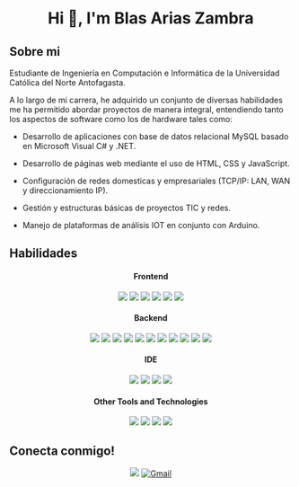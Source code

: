 <h1 align="center">Hi 👋, I'm Blas Arias Zambra</h1>

## Sobre mi

Estudiante de Ingeniería en Computación e Informática de la Universidad Católica del Norte Antofagasta.

A lo largo de mi carrera, he adquirido un conjunto de diversas habilidades me ha permitido abordar proyectos de manera integral, entendiendo tanto los aspectos de software como los de hardware tales como:


* Desarrollo de aplicaciones con base de datos relacional MySQL basado en Microsoft Visual C# y .NET.

* Desarrollo de páginas web mediante el uso de HTML, CSS y JavaScript.

* Configuración de redes domesticas y empresariales (TCP/IP: LAN, WAN y direccionamiento IP).

* Gestión y estructuras básicas de proyectos TIC y redes.

* Manejo de plataformas de análisis IOT en conjunto con Arduino.

## Habilidades

<div align="center">
<h4 align="center"> Frontend </h4>
<span> 
  <img src="https://img.shields.io/badge/HTML5-E34F26?style=for-the-badge&logo=html5&logoColor=white">
  <img src="https://img.shields.io/badge/CSS3-1572B6?style=for-the-badge&logo=css3&logoColor=white">
  <img src="https://img.shields.io/badge/JavaScript-F7DF1E?style=for-the-badge&logo=javascript&logoColor=black">
  <img src="https://img.shields.io/badge/BootStrap-black?style=for-the-badge&logo=BootStrap&logoColor=%23ffffff&labelColor=%23512BD4&color=%23512BD4">
  <img src="https://img.shields.io/badge/React-white?style=for-the-badge&logo=React&color=%23000000">
  <img src="https://img.shields.io/badge/npm-CB3837?style=for-the-badge&logo=npm&logoColor=white">
</span>
</div>

<div div align="center">
<h4> Backend </h4>
<span> 
  <img src="https://img.shields.io/badge/PHP-777BB4?style=for-the-badge&logo=php&logoColor=white">
  <img src="https://img.shields.io/badge/.NET-white?style=for-the-badge&logo=.NET&logoColor=%23000000&color=%23BB8FCE">
  <img src="https://img.shields.io/badge/MySQL-black?style=for-the-badge&logo=MySQL&logoColor=%23FFFFFF&labelColor=%23000000&color=%23000000">
  <img src="https://img.shields.io/badge/sql%20server-black?style=for-the-badge&logo=microsoftsqlserver&logoColor=%23ffffff&labelColor=%23CC2927&color=%23CC2927">
   <img src="https://img.shields.io/badge/SQLite-07405E?style=for-the-badge&logo=sqlite&logoColor=white">
   <img src="https://img.shields.io/badge/Xampp-F37623?style=for-the-badge&logo=xampp&logoColor=white">
   <img src="https://img.shields.io/badge/Laravel-black?style=for-the-badge&logo=Laravel&logoColor=%23ffffff&labelColor=%23FF2D20&color=%23FF2D20">
   <img src="https://img.shields.io/badge/Node.js-339933?style=for-the-badge&logo=nodedotjs&logoColor=white">
   <img src="https://img.shields.io/badge/Java-ED8B00?style=for-the-badge&logo=java&logoColor=white">
   <img src="https://img.shields.io/badge/Python-black?style=for-the-badge&logo=Python&logoColor=%23ffffff&labelColor=%233776AB&color=%233776AB">
   <img src="https://img.shields.io/badge/C%23-black?style=for-the-badge&logo=csharp&logoColor=%23ffffff&labelColor=%23512BD4&color=%23512BD4">
</span>
</div>

<div div align="center">
<h4> IDE </h4>
<span>
<img src="https://img.shields.io/badge/visualstudio-black?style=for-the-badge&logo=visualstudio&logoColor=%23ffffff&labelColor=%235C2D91&color=%235C2D91">
 <img src="https://img.shields.io/badge/Visual_Studio_Code-0078D4?style=for-the-badge&logo=visual%20studio%20code&logoColor=white">
 <img src="https://img.shields.io/badge/sublime_text-%23575757.svg?&style=for-the-badge&logo=sublime-text&logoColor=important">
 <img src="https://img.shields.io/badge/Android_Studio-3DDC84?style=for-the-badge&logo=android-studio&logoColor=white">
</span>
</div>

<div div align="center">
<h4> Other Tools and Technologies </h4>
<span> 
 <img src="https://img.shields.io/badge/Markdown-000000?style=for-the-badge&logo=markdown&logoColor=white">
 <img src="https://img.shields.io/badge/jupyter-black?style=for-the-badge&logo=jupyter&logoColor=%23ffffff&labelColor=%23D35400&color=%23D35400">
 <img src="https://img.shields.io/badge/github-black?style=for-the-badge&logo=github&logoColor=%23ffffff&labelColor=%23181717&color=%23181717">
<img src="https://img.shields.io/badge/github%20desktop-black?style=for-the-badge&logo=github&logoColor=%23ffffff&labelColor=%236C3483&color=%236C3483">
</span>
</div>

## Conecta conmigo!
<div align="center">
<span>
<a href="https://www.linkedin.com/in/blas-arias-zambra/"><img src="https://img.shields.io/badge/linkedin-%230077B5.svg?&style=for-the-badge&logo=linkedin&logoColor=white"></a>
<a href="mailto:blasariaszambra@gmail.com"><img alt="Gmail" title="Jaydeep Yadav Gmail" src="https://img.shields.io/badge/Gmail-D14836?style=for-the-badge&logo=gmail&logoColor=white"></a>

</span>
</div>
